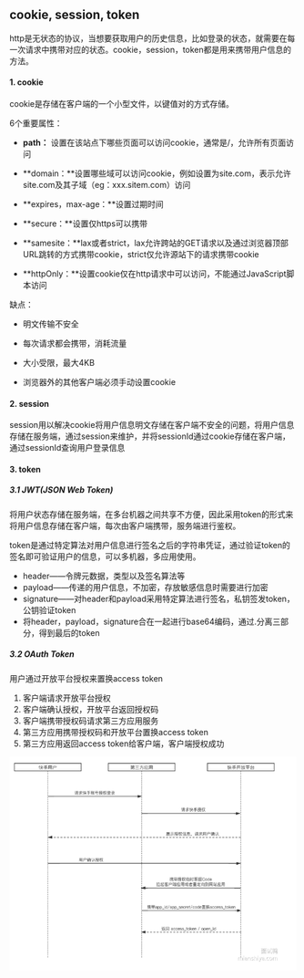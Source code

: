 ## cookie, session, token

http是无状态的协议，当想要获取用户的历史信息，比如登录的状态，就需要在每一次请求中携带对应的状态。cookie，session，token都是用来携带用户信息的方法。

#### 1. cookie

cookie是存储在客户端的一个小型文件，以键值对的方式存储。

6个重要属性：

- **path：** 设置在该站点下哪些页面可以访问cookie，通常是/，允许所有页面访问

- **domain：**设置哪些域可以访问cookie，例如设置为site.com，表示允许site.com及其子域（eg：xxx.sitem.com）访问
- **expires，max-age：**设置过期时间
- **secure：**设置仅https可以携带
- **samesite：**lax或者strict，lax允许跨站的GET请求以及通过浏览器顶部URL跳转的方式携带cookie，strict仅允许源站下的请求携带cookie
- **httpOnly：**设置cookie仅在http请求中可以访问，不能通过JavaScript脚本访问

缺点：

- 明文传输不安全

- 每次请求都会携带，消耗流量 

- 大小受限，最大4KB 

- 浏览器外的其他客户端必须手动设置cookie

#### 2. session

session用以解决cookie将用户信息明文存储在客户端不安全的问题，将用户信息存储在服务端，通过session来维护，并将sessionId通过cookie存储在客户端，通过sessionId查询用户登录信息

#### 3. token

##### 3.1 JWT(JSON Web Token)

将用户状态存储在服务端，在多台机器之间共享不方便，因此采用token的形式来将用户信息存储在客户端，每次由客户端携带，服务端进行鉴权。

token是通过特定算法对用户信息进行签名之后的字符串凭证，通过验证token的签名即可验证用户的信息，可以多机器，多应用使用。

- header——令牌元数据，类型以及签名算法等
- payload——传递的用户信息，不加密，存放敏感信息时需要进行加密
- signature——对header和payload采用特定算法进行签名，私钥签发token，公钥验证token
- 将header，payload，signature合在一起进行base64编码，通过.分离三部分，得到最后的token

##### 3.2 OAuth Token

用户通过开放平台授权来置换access token

1. 客户端请求开放平台授权
2. 客户端确认授权，开放平台返回授权码
3. 客户端携带授权码请求第三方应用服务
4. 第三方应用携带授权码和开放平台置换access token
5. 第三方应用返回access token给客户端，客户端授权成功

![](../images/OAuth.png)
